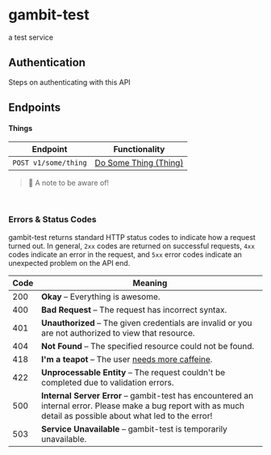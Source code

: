 # gambit-test

a test service

## Authentication
Steps on authenticating with this API

## Endpoints

#### Things
Endpoint                  | Functionality                                                     
------------------------- | ------------------------------------------------------------------
`POST v1/some/thing`      | [Do Some Thing (Thing)](endpoints/some.md#endpoint)

> :memo: A note to be aware of!

<br>

### Errors & Status Codes
gambit-test returns standard HTTP status codes to indicate how a request turned out. In general, `2xx` codes are returned
on successful requests, `4xx` codes indicate an error in the request, and `5xx` error codes indicate an unexpected
problem on the API end.

Code | Meaning
---- | -------
200  | __Okay__ – Everything is awesome.
400  | __Bad Request__ – The request has incorrect syntax.
401  | __Unauthorized__ – The given credentials are invalid or you are not authorized to view that resource.
404  | __Not Found__ – The specified resource could not be found.
418  | __I'm a teapot__ – The user [needs more caffeine](https://www.ietf.org/rfc/rfc2324.txt).
422  | __Unprocessable Entity__ – The request couldn't be completed due to validation errors.
500  | __Internal Server Error__ – gambit-test has encountered an internal error. Please make a bug report with as much detail as possible about what led to the error!
503  | __Service Unavailable__ – gambit-test is temporarily unavailable.

